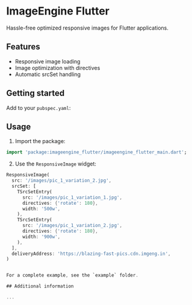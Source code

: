 # ImageEngine Flutter

Hassle-free optimized responsive images for Flutter applications.

## Features

- Responsive image loading
- Image optimization with directives
- Automatic srcSet handling

## Getting started

Add to your `pubspec.yaml`:

## Usage

1. Import the package:

```dart
import 'package:imageengine_flutter/imageengine_flutter_main.dart';
```

2. Use the `ResponsiveImage` widget:

```dart
ResponsiveImage(
  src: '/images/pic_1_variation_2.jpg',
  srcSet: [
    TSrcSetEntry(
      src: '/images/pic_1_variation_1.jpg',
      directives: {'rotate': 180},
      width: '500w',
    ),
    TSrcSetEntry(
      src: '/images/pic_1_variation_2.jpg',
      directives: {'rotate': 180},
      width: '900w',
    ),
  ],
  deliveryAddress: 'https://blazing-fast-pics.cdn.imgeng.in',
)


For a complete example, see the `example` folder.

## Additional information

...
